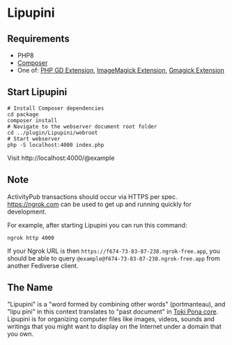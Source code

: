 # Lipupini

## Requirements

- PHP8
- [Composer](https://getcomposer.org/)
- One of: [PHP GD Extension](https://www.php.net/manual/en/book.image.php), [ImageMagick Extension](https://www.php.net/manual/en/book.imagick.php), [Gmagick Extension](https://www.php.net/manual/en/book.gmagick.php)

## Start Lipupini

```shell
# Install Composer dependencies
cd package
composer install
# Navigate to the webserver document root folder
cd ../plugin/Lipupini/webroot
# Start webserver
php -S localhost:4000 index.php
```

Visit http://localhost:4000/@example

## Note

ActivityPub transactions should occur via HTTPS per spec. https://ngrok.com can be used to get up and running quickly for development.

For example, after starting Lipupini you can run this command:

```shell
ngrok http 4000
```

If your Ngrok URL is then `https://f674-73-83-87-238.ngrok-free.app`, you should be able to query `@example@f674-73-83-87-238.ngrok-free.app` from another Fediverse client.

## The Name

"Lipupini" is a "word formed by combining other words" (portmanteau), and "lipu pini" in this context translates to "past document" in [Toki Pona core](https://zrajm.github.io/toki-pona-syllabics/dictionary/). Lipupini is for organizing computer files like images, videos, sounds and writings that you might want to display on the Internet under a domain that you own.
